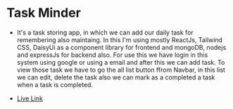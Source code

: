 # Task Minder
- It's a task storing app, in which we can add our daily task for remembering also maintaing. In this I'm using mostly ReactJs, Tailwind CSS, DaisyUi as a component library for frontend and mongoDB, nodejs and expressJs for backend also. For use this we have login in this system using google or using a email and after this we can add task. To view those task we have to go the all list button ffrom Navbar, in this list we can edit, delete the task also we can mark as a completed a task when a task is completed.

  
- [Live Link](https://taskminder-fb929.web.app/) 
